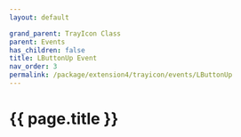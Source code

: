 ```yaml
---
layout: default

grand_parent: TrayIcon Class
parent: Events
has_children: false
title: LButtonUp Event
nav_order: 3
permalink: /package/extension4/trayicon/events/LButtonUp
---
```

# {{ page.title }}